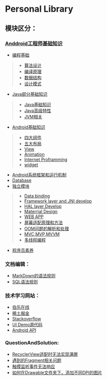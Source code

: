 Personal Library
=================================
## 模块区分：
### [Anddroid工程师基础知识](https://github.com/fogcoding/FogLibrary/tree/master/Basic-Knowledge)
* [编程基础](https://github.com/fogcoding/FogLibrary/tree/master/Basic-Knowledge/Basic-of-Software)
> * [算法设计](https://github.com/fogcoding/FogLibrary/tree/master/Basic-Knowledge/Basic-of-Software/Algorithm)
> * [编译原理](https://github.com/fogcoding/FogLibrary/tree/master/Basic-Knowledge/Basic-of-Software/Compilling-Rule)
> * [数据结构](https://github.com/fogcoding/FogLibrary/tree/master/Basic-Knowledge/Basic-of-Software/Data-structure)
> * [设计模式](https://github.com/fogcoding/FogLibrary/tree/master/Basic-Knowledge/Basic-of-Software/Design-patterns)

* [Java部分基础知识](https://github.com/fogcoding/FogLibrary/tree/master/Basic-Knowledge/Java-module)
> * [Java基础知识](https://github.com/fogcoding/FogLibrary/tree/master/Basic-Knowledge/Java-module)
> * [Java高级特性](https://github.com/fogcoding/FogLibrary/tree/master/Basic-Knowledge/Java-module/Advanced-Features)
> * [JVM相关](https://github.com/fogcoding/FogLibrary/tree/master/Basic-Knowledge/Java-module/JVM-mechanism)

* [Android基础知识](https://github.com/fogcoding/FogLibrary/tree/master/Basic-Knowledge/Basic-knowledge-of-Android)
> * [四大组件](https://github.com/fogcoding/FogLibrary/tree/master/Basic-Knowledge/Basic-knowledge-of-Android/Four-major-Components) 
> * [五大布局](https://github.com/fogcoding/FogLibrary/tree/master/Basic-Knowledge/Basic-knowledge-of-Android/Five-major-Layout)
> * [View](https://github.com/fogcoding/FogLibrary/tree/master/Basic-Knowledge/Basic-knowledge-of-Android/View)
> * [Animation](https://github.com/fogcoding/FogLibrary/tree/master/Basic-Knowledge/Basic-knowledge-of-Android/Animation)
> * [Internet Proframming](https://github.com/fogcoding/FogLibrary/tree/master/Basic-Knowledge/Basic-knowledge-of-Android/Android-Internet-Programming)
> * [widget](https://github.com/fogcoding/FogLibrary/tree/master/Basic-Knowledge/Basic-knowledge-of-Android/widget)


* [Android系统框架和运行机制](https://github.com/fogcoding/FogLibrary/tree/master/Basic-Knowledge/Android-Framework-and-operation-mechanism)
* [Database](https://github.com/fogcoding/FogLibrary/tree/master/Basic-Knowledge/Database)
* [独立模块](https://github.com/fogcoding/FogLibrary/tree/master/Basic-Knowledge/Independent-module) 
> * [Data binding](https://github.com/fogcoding/FogLibrary/blob/master/Basic-Knowledge/Independent-module/Data%20binding.md)
> * [Framework layer and JNI develop](https://github.com/fogcoding/FogLibrary/blob/master/Basic-Knowledge/Independent-module/Framework%20and%20JNI%20layer%20Develop.md)
> * [HAL layer Develop](https://github.com/fogcoding/FogLibrary/blob/master/Basic-Knowledge/Independent-module/HAL%20layer%20develop.md)
> * [Materrial Design](https://github.com/fogcoding/FogLibrary/blob/master/Basic-Knowledge/Independent-module/Material%20Design.md)
> * [WEB APP](https://github.com/fogcoding/FogLibrary/blob/master/Basic-Knowledge/Independent-module/WEB%20APP.md)
> * [屏幕适配原理和方法](https://github.com/fogcoding/FogLibrary/blob/master/Basic-Knowledge/Independent-module/%E5%B1%8F%E5%B9%95%E9%80%82%E9%85%8D%E5%8E%9F%E7%90%86%E5%92%8C%E6%96%B9%E6%B3%95.md)
> * [OOM问题的解析和处理](https://github.com/fogcoding/FogLibrary/blob/master/Basic-Knowledge/Independent-module/OOM%E9%97%AE%E9%A2%98%E8%A7%A3%E6%9E%90%E5%92%8C%E5%A4%84%E7%90%86.md)
> * [MVC,MVP,MVVM](https://github.com/fogcoding/FogLibrary/blob/master/Basic-Knowledge/Independent-module/MVC%2CMVP%2CMVVM.md)
> * [多线程编程](https://github.com/fogcoding/FogLibrary/blob/master/Basic-Knowledge/Independent-module/%E5%A4%9A%E7%BA%BF%E7%A8%8B%E7%BC%96%E7%A8%8B.md)


* [程序员素养](https://github.com/fogcoding/FogLibrary/tree/master/Basic-Knowledge/About-software-engineer)

### 文档编辑：
* [MarkDown的语法规则](https://github.com/fogcoding/FogLibrary/blob/master/Syntax/MarkDown%E7%9A%84%E8%AF%AD%E6%B3%95%E8%A7%84%E5%88%99.md)
* [SQL语法规则](https://github.com/fogcoding/FogLibrary/blob/master/Syntax/SQL%E8%AF%AD%E6%B3%95.md)

### 技术学习网站：
* [伯乐在线](http://android.jobbole.com/)
* [稀土掘金](http://gold.xitu.io/welcome)
* [Stackoverflow](http://stackoverflow.com/)
* [UI Demo源代码](http://www.appxcode.com/)
* [Android API](http://www.android-doc.com/)


### QuestionAndSolution:
* [RecyclerView适配时无法实现满屏](https://github.com/fogcoding/FogLibrary/blob/master/QuestionAndSolution/RecyclerView%E6%97%A0%E6%B3%95%E6%BB%A1%E5%B1%8F.md)
* [遇到的Fragment相关问题](https://github.com/fogcoding/FogLibrary/blob/master/QuestionAndSolution/Fragment%E7%9B%B8%E5%85%B3%E9%97%AE%E9%A2%98.md)
* [触摸监听事件无法响应](https://github.com/fogcoding/FogLibrary/blob/master/QuestionAndSolution/%E8%A7%A6%E6%91%B8%E4%BA%8B%E4%BB%B6%E7%9B%91%E5%90%AC%E6%97%A0%E6%B3%95%E5%93%8D%E5%BA%94.md)
* [如何在Drawable文件夹下，添加不同DPI的图片](https://github.com/fogcoding/FogLibrary/blob/master/QuestionAndSolution/Drawable%E5%8F%AA%E6%9C%89%E4%B8%80%E4%B8%AA%E6%96%87%E4%BB%B6%E5%A4%B9%EF%BC%8C%E6%97%A0%E6%B3%95%E5%88%92%E5%88%86%E5%9B%BE%E7%89%87%E7%9A%84DPI%E7%B1%BB%E5%9E%8B.md)
